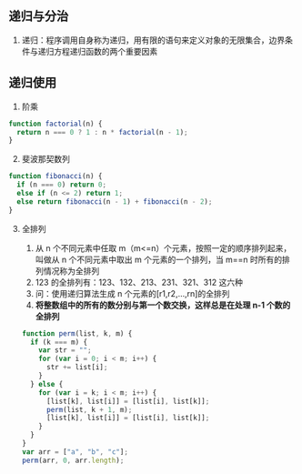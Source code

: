 ## 递归与分治

1. 递归：程序调用自身称为递归，用有限的语句来定义对象的无限集合，边界条件与递归方程递归函数的两个重要因素

## 递归使用

1. 阶乘

```js
function factorial(n) {
  return n === 0 ? 1 : n * factorial(n - 1);
}
```

2. 斐波那契数列

```js
function fibonacci(n) {
  if (n === 0) return 0;
  else if (n <= 2) return 1;
  else return fibonacci(n - 1) + fibonacci(n - 2);
}
```

3.  全排列

    1. 从 n 个不同元素中任取 m（m<=n）个元素，按照一定的顺序排列起来，叫做从 n 个不同元素中取出 m 个元素的一个排列，当 m==n 时所有的排列情况称为全排列
    2. 123 的全排列有：123、132、213、231、321、312 这六种
    3. 问：使用递归算法生成 n 个元素的[r1,r2,...,rn]的全排列
    4. **将整数组中的所有的数分别与第一个数交换，这样总是在处理 n-1 个数的全排列**

    ```js
    function perm(list, k, m) {
      if (k === m) {
        var str = "";
        for (var i = 0; i < m; i++) {
          str += list[i];
        }
      } else {
        for (var i = k; i < m; i++) {
          [list[k], list[i]] = [list[i], list[k]];
          perm(list, k + 1, m);
          [list[k], list[i]] = [list[i], list[k]];
        }
      }
    }
    var arr = ["a", "b", "c"];
    perm(arr, 0, arr.length);
    ```
